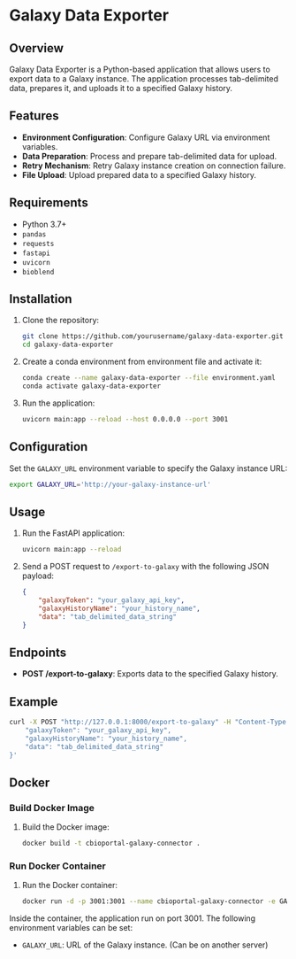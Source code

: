 # Galaxy Data Exporter

## Overview

Galaxy Data Exporter is a Python-based application that allows users to export data to a Galaxy instance. The application processes tab-delimited data, prepares it, and uploads it to a specified Galaxy history.

## Features

- **Environment Configuration**: Configure Galaxy URL via environment variables.
- **Data Preparation**: Process and prepare tab-delimited data for upload.
- **Retry Mechanism**: Retry Galaxy instance creation on connection failure.
- **File Upload**: Upload prepared data to a specified Galaxy history.

## Requirements

- Python 3.7+
- `pandas`
- `requests`
- `fastapi`
- `uvicorn`
- `bioblend`

## Installation

1. Clone the repository:
    ```sh
    git clone https://github.com/yourusername/galaxy-data-exporter.git
    cd galaxy-data-exporter
    ```

2. Create a conda environment from environment file and activate it:
    ```sh
    conda create --name galaxy-data-exporter --file environment.yaml
    conda activate galaxy-data-exporter
    ```

3. Run the application:
    ```sh
    uvicorn main:app --reload --host 0.0.0.0 --port 3001
    ```

## Configuration

Set the `GALAXY_URL` environment variable to specify the Galaxy instance URL:
```sh
export GALAXY_URL='http://your-galaxy-instance-url'
```

## Usage

1. Run the FastAPI application:
    ```sh
    uvicorn main:app --reload
    ```

2. Send a POST request to `/export-to-galaxy` with the following JSON payload:
    ```json
    {
        "galaxyToken": "your_galaxy_api_key",
        "galaxyHistoryName": "your_history_name",
        "data": "tab_delimited_data_string"
    }

## Endpoints

- **POST /export-to-galaxy**: Exports data to the specified Galaxy history.

## Example

```sh
curl -X POST "http://127.0.0.1:8000/export-to-galaxy" -H "Content-Type: application/json" -d '{
    "galaxyToken": "your_galaxy_api_key",
    "galaxyHistoryName": "your_history_name",
    "data": "tab_delimited_data_string"
}'
```

## Docker

### Build Docker Image

1. Build the Docker image:
    ```sh
    docker build -t cbioportal-galaxy-connector .
    ```

### Run Docker Container

1. Run the Docker container:
    ```sh
    docker run -d -p 3001:3001 --name cbioportal-galaxy-connector -e GALAXY_URL='http://your-galaxy-instance-url' galaxy-data-exporter
    ```
   
Inside the container, the application run on port 3001.
The following environment variables can be set:
- `GALAXY_URL`: URL of the Galaxy instance. (Can be on another server)

